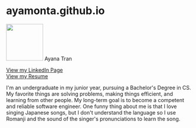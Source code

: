 # ayamonta.github.io  
<img src="https://github.com/user-attachments/assets/b64b84aa-d6e5-4698-a1b6-27c755d99593" width="100">  
Ayana Tran  

[View my LinkedIn Page](linkedin.com/in/ayatn)  
[View my Resume](docs.google.com/document/d/1iEMYUpNmczf7WG4-v-bN8AK2gV1PBHRHT5JhkI8Hyr8/edit?usp=sharing)  


I'm an undergraduate in my junior year, pursuing a Bachelor's Degree in CS. My favorite things are solving problems, making things efficient, and learning from other people. My long-term goal is to become a competent and reliable software engineer. One funny thing about me is that I love singing Japanese songs, but I don't understand the language so I use Romanji and the sound of the singer's pronunciations to learn the song.  
